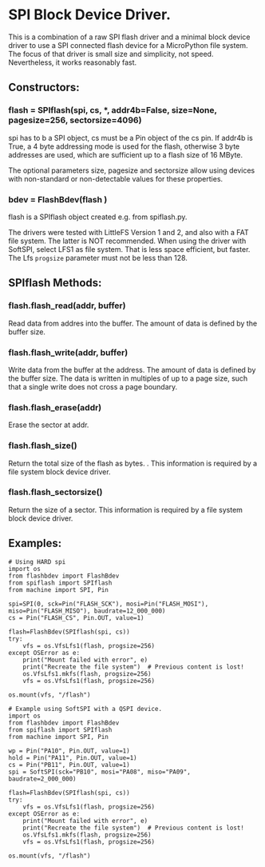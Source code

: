 # SPI Block Device Driver.

This is a combination of a raw SPI flash driver and a 
minimal block device driver to use a SPI connected flash
device for a MicroPython file system. The focus of that driver is
small size and simplicity, not speed. Nevertheless, it works reasonably
fast.

## Constructors:

### flash = SPIflash(spi, cs, *, addr4b=False, size=None, pagesize=256, sectorsize=4096)

spi has to b a SPI object, cs must be a Pin object of the cs pin. If
addr4b is True, a 4 byte addressing mode is used for the flash, otherwise
3 byte addresses are used, which are sufficient up to a flash size of
16 MByte. 

The optional parameters size, pagesize and sectorsize allow using devices with
non-standard or non-detectable values for these properties.

### bdev = FlashBdev(flash )

flash is a SPIflash object created e.g. from spiflash.py.

The drivers were tested with LittleFS Version 1 and 2, and also with a FAT
file system. The latter is NOT recommended. When using the driver with
SoftSPI, select LFS1 as file system. That is less space efficient, but faster.
The Lfs `progsize` parameter must not be less than 128.

##  SPIflash Methods:

### flash.flash_read(addr, buffer)

Read data from addres into the buffer. The amount of data is defined by the buffer
size.

### flash.flash_write(addr, buffer)

Write data from the buffer at the address. The amount of data is defined by the buffer
size. The data is written in multiples of up to a page size, such that a single
write does not cross a page boundary.

### flash.flash_erase(addr)

Erase the sector at addr.


### flash.flash_size()

Return the total size of the flash as bytes. . This information is required by a file
system block device driver.

### flash.flash_sectorsize()

Return the size of a sector. This information is required by a file system block device driver.


## Examples:

```
# Using HARD spi
import os
from flashbdev import FlashBdev
from spiflash import SPIflash
from machine import SPI, Pin

spi=SPI(0, sck=Pin("FLASH_SCK"), mosi=Pin("FLASH_MOSI"), miso=Pin("FLASH_MISO"), baudrate=12_000_000)
cs = Pin("FLASH_CS", Pin.OUT, value=1)

flash=FlashBdev(SPIflash(spi, cs))
try:
    vfs = os.VfsLfs1(flash, progsize=256)
except OSError as e:
    print("Mount failed with error", e)
    print("Recreate the file system")  # Previous content is lost!
    os.VfsLfs1.mkfs(flash, progsize=256)
    vfs = os.VfsLfs1(flash, progsize=256)

os.mount(vfs, "/flash")
```

```
# Example using SoftSPI with a QSPI device.
import os
from flashbdev import FlashBdev
from spiflash import SPIflash
from machine import SPI, Pin

wp = Pin("PA10", Pin.OUT, value=1)
hold = Pin("PA11", Pin.OUT, value=1)
cs = Pin("PB11", Pin.OUT, value=1)
spi = SoftSPI(sck="PB10", mosi="PA08", miso="PA09", baudrate=2_000_000)

flash=FlashBdev(SPIflash(spi, cs))
try:
    vfs = os.VfsLfs1(flash, progsize=256)
except OSError as e:
    print("Mount failed with error", e)
    print("Recreate the file system")  # Previous content is lost!
    os.VfsLfs1.mkfs(flash, progsize=256)
    vfs = os.VfsLfs1(flash, progsize=256)

os.mount(vfs, "/flash")
```